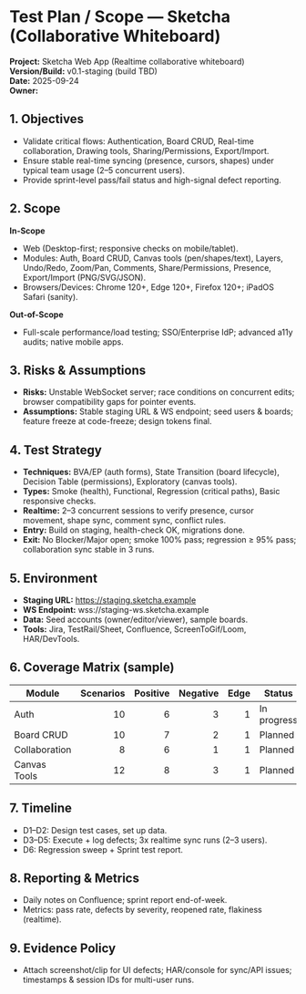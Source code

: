 # Test Plan / Scope — Sketcha (Collaborative Whiteboard)

**Project:** Sketcha Web App (Realtime collaborative whiteboard)  
**Version/Build:** v0.1-staging (build TBD)  
**Date:** 2025-09-24  
**Owner:** <Your Name>

## 1. Objectives
- Validate critical flows: Authentication, Board CRUD, Real-time collaboration, Drawing tools, Sharing/Permissions, Export/Import.
- Ensure stable real-time syncing (presence, cursors, shapes) under typical team usage (2–5 concurrent users).
- Provide sprint-level pass/fail status and high-signal defect reporting.

## 2. Scope
**In-Scope**
- Web (Desktop-first; responsive checks on mobile/tablet).
- Modules: Auth, Board CRUD, Canvas tools (pen/shapes/text), Layers, Undo/Redo, Zoom/Pan, Comments, Share/Permissions, Presence, Export/Import (PNG/SVG/JSON).
- Browsers/Devices: Chrome 120+, Edge 120+, Firefox 120+; iPadOS Safari (sanity).

**Out-of-Scope**
- Full-scale performance/load testing; SSO/Enterprise IdP; advanced a11y audits; native mobile apps.

## 3. Risks & Assumptions
- **Risks:** Unstable WebSocket server; race conditions on concurrent edits; browser compatibility gaps for pointer events.  
- **Assumptions:** Stable staging URL & WS endpoint; seed users & boards; feature freeze at code-freeze; design tokens final.

## 4. Test Strategy
- **Techniques:** BVA/EP (auth forms), State Transition (board lifecycle), Decision Table (permissions), Exploratory (canvas tools).  
- **Types:** Smoke (health), Functional, Regression (critical paths), Basic responsive checks.  
- **Realtime:** 2–3 concurrent sessions to verify presence, cursor movement, shape sync, comment sync, conflict rules.
- **Entry:** Build on staging, health-check OK, migrations done.  
- **Exit:** No Blocker/Major open; smoke 100% pass; regression ≥ 95% pass; collaboration sync stable in 3 runs.

## 5. Environment
- **Staging URL:** <https://staging.sketcha.example>  
- **WS Endpoint:** wss://staging-ws.sketcha.example  
- **Data:** Seed accounts (owner/editor/viewer), sample boards.  
- **Tools:** Jira, TestRail/Sheet, Confluence, ScreenToGif/Loom, HAR/DevTools.

## 6. Coverage Matrix (sample)
| Module             | Scenarios | Positive | Negative | Edge | Status      |
|-------------------|---------:|---------:|---------:|-----:|-------------|
| Auth              |       10 |        6 |        3 |    1 | In progress |
| Board CRUD        |       10 |        7 |        2 |    1 | Planned     |
| Collaboration     |        8 |        6 |        1 |    1 | Planned     |
| Canvas Tools      |       12 |        8 |        3 |    1 | Planned     |

## 7. Timeline
- D1–D2: Design test cases, set up data.  
- D3–D5: Execute + log defects; 3x realtime sync runs (2–3 users).  
- D6: Regression sweep + Sprint test report.

## 8. Reporting & Metrics
- Daily notes on Confluence; sprint report end-of-week.  
- Metrics: pass rate, defects by severity, reopened rate, flakiness (realtime).

## 9. Evidence Policy
- Attach screenshot/clip for UI defects; HAR/console for sync/API issues; timestamps & session IDs for multi-user runs.

